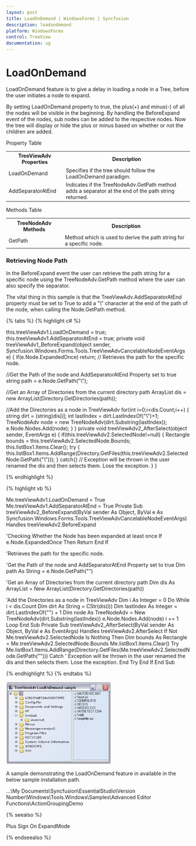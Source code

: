 ```yaml
---
layout: post
title: LoadOnDemand | WindowsForms | Syncfusion
description: loadondemand
platform: WindowsForms
control: TreeView 
documentation: ug
---
```


# LoadOnDemand

LoadOnDemand feature is to give a delay in loading a node in a Tree, before the user initiates a node to expand.

By setting LoadOnDemand property to true, the plus(+) and minus(-) of all the nodes will be visible in the beginning. By handling the BeforeExpand event of the nodes, sub nodes can be added to the respective nodes. Now the tree will display or hide the plus or minus based on whether or not the children are added.

Property Table

<table>
<tr>
<th>
TreeViewAdv Properties</th><th>
Description</th></tr>
<tr>
<td>
LoadOnDemand</td><td>
Specifies if the tree should follow the LoadOnDemand paradigm.</td></tr>
<tr>
<td>
AddSeparatorAtEnd</td><td>
Indicates if the TreeNodeAdv.GetPath method adds a separator at the end of the path string returned.</td></tr>
</table>

Methods Table

<table>
<tr>
<th>
TreeNodeAdv Methods</th><th>
Description</th></tr>
<tr>
<td>
GetPath</td><td>
Method which is used to derive the path string for a specific node.</td></tr>
</table>

### Retrieving Node Path

In the BeforeExpand event the user can retrieve the path string for a specific node using the TreeNodeAdv.GetPath method where the user can also specify the separator.

The vital thing in this sample is that the TreeViewAdv.AddSeparatorAtEnd property must be set to True to add a "\\" character at the end of the path of the node, when calling the Node.GetPath method.

{% tabs %}
{% highlight c# %}

this.treeViewAdv1.LoadOnDemand = true;
this.treeViewAdv1.AddSeparatorAtEnd = true;
private void treeViewAdv1_BeforeExpand(object sender, Syncfusion.Windows.Forms.Tools.TreeViewAdvCancelableNodeEventArgs e)
{
    if(e.Node.ExpandedOnce) return;
// Retrieves the path for the specific node.

//Get the Path of the node and AddSeparatorAtEnd Property set to true
    string path = e.Node.GetPath("\\");

//Get an Array of Directories from the current directory path
    ArrayList dis = new  ArrayList(Directory.GetDirectories(path));

//Add the Directories as a node in TreeViewAdv
    for(int i=0;i<dis.Count;i++)
    {
        string dirt = (string)dis[i];
        int lastIndex = dirt.LastIndexOf("\\")+1;
        TreeNodeAdv node = new TreeNodeAdv(dirt.Substring(lastIndex));
        e.Node.Nodes.Add(node);
    }
}
private void treeViewAdv2_AfterSelect(object sender, EventArgs e)
{
    if(this.treeViewAdv2.SelectedNode!=null)
    {
        Rectangle bounds = this.treeViewAdv2.SelectedNode.Bounds;
        this.listBox1.Items.Clear();
        try
        {
            this.listBox1.Items.AddRange(Directory.GetFiles(this.treeViewAdv2.SelectedNode.GetPath("\\")));
        }
        catch{}	// Exception will be thrown in the user renamed the dis and then selects them. Lose the exception.
    }
}

{% endhighlight %}

{% highlight vb %}

Me.treeViewAdv1.LoadOnDemand = True
Me.treeViewAdv1.AddSeparatorAtEnd = True
Private Sub treeViewAdv2_BeforeExpand(ByVal sender As Object, ByVal e As Syncfusion.Windows.Forms.Tools.TreeViewAdvCancelableNodeEventArgs) Handles treeViewAdv2.BeforeExpand

'Checking Whether the Node has been expanded at least once
If e.Node.ExpandedOnce Then
Return
End If

'Retrieves the path for the specific node.

'Get the Path of the node and AddSeparatorAtEnd Property set to true
Dim path As String = e.Node.GetPath("\")

'Get an Array of Directories from the current directory path
Dim dis As ArrayList = New ArrayList(Directory.GetDirectories(path))

'Add the Directories as a node in TreeViewAdv
Dim i As Integer = 0
Do While i < dis.Count
Dim dirt As String = CStr(dis(i))
Dim lastIndex As Integer = dirt.LastIndexOf("\") + 1
Dim node As TreeNodeAdv = New TreeNodeAdv(dirt.Substring(lastIndex))
e.Node.Nodes.Add(node)
i += 1
Loop
End Sub
Private Sub treeViewAdv2_AfterSelect(ByVal sender As Object, ByVal e As EventArgs) Handles treeViewAdv2.AfterSelect
If Not Me.treeViewAdv2.SelectedNode Is Nothing Then
Dim bounds As Rectangle = Me.treeViewAdv2.SelectedNode.Bounds
Me.listBox1.Items.Clear()
Try
Me.listBox1.Items.AddRange(Directory.GetFiles(Me.treeViewAdv2.SelectedNode.GetPath("\")))
Catch ' Exception will be thrown in the user renamed the dis and then selects them. Lose the exception.
End Try
End If
End Sub

{% endhighlight %}
{% endtabs %}

![](Concepts-and--Features_images/Concepts-and--Features_img59.jpeg)

A sample demonstrating the LoadOnDemand feature in available in the below sample installation path.

…\My Documents\Syncfusion\EssentialStudio\Version Number\Windows\Tools.Windows\Samples\Advanced Editor Functions\ActionGroupingDemo

{% seealso %}

Plus Sign On ExpandMode

{% endseealso %}

